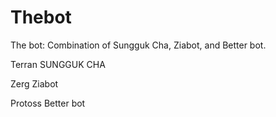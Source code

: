 # Thebot
The bot: Combination of Sungguk Cha, Ziabot, and Better bot.

Terran
	SUNGGUK CHA

Zerg
	Ziabot

Protoss
	Better bot
